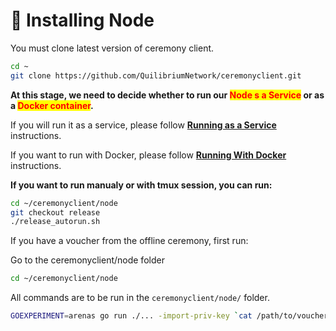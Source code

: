 # 💽 Installing Node

You must clone latest version of ceremony client.

```bash
cd ~
git clone https://github.com/QuilibriumNetwork/ceremonyclient.git
```

**At this stage, we need to decide whether to run our **<mark style="color:red;">**Node s a Service**</mark>** or as a **<mark style="color:red;">**Docker container**</mark>**.**

If you will run it as a service, please follow [**Running as a Service**](running-as-a-service.md) instructions.

If you want to run with Docker, please follow [**Running With Docker**](running-with-docker.md) instructions.

**If you want to run manualy or with tmux session, you can run:**

```bash
cd ~/ceremonyclient/node
git checkout release 
./release_autorun.sh
```

If you have a voucher from the offline ceremony, first run:

Go to the ceremonyclient/node folder

```bash
cd ~/ceremonyclient/node
```

All commands are to be run in the `ceremonyclient/node/` folder.

```bash
GOEXPERIMENT=arenas go run ./... -import-priv-key `cat /path/to/voucher.hex`
```
